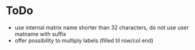 # ToDo

- use internal matrix name shorter than 32 characters, do not use user matname with suffix
- offer possibility to multiply labels (filled til row/col end)
